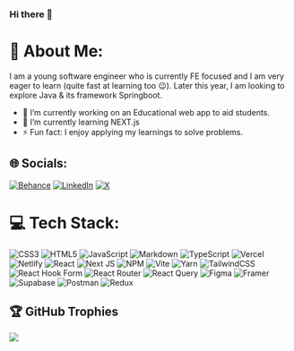 ### Hi there 👋

<!--
**adex-hub/adex-hub** is a ✨ _special_ ✨ repository because its `README.md` (this file) appears on your GitHub profile.

Here are some ideas to get you started:

- 🔭 I’m currently working on ...
- 🌱 I’m currently learning ...
- 👯 I’m looking to collaborate on ...
- 🤔 I’m looking for help with ...
- 💬 Ask me about ...
- 📫 How to reach me: ...
- 😄 Pronouns: ...
- ⚡ Fun fact: ...
-->

# 💫 About Me:
I am a young software engineer who is currently FE focused and I am very eager to learn (quite fast at learning too 😉). Later this year, I am looking to explore Java & its framework Springboot.

- 🔭 I’m currently working on an Educational web app to aid students.
- 🌱 I’m currently learning NEXT.js
- ⚡ Fun fact: I enjoy applying my learnings to solve problems.

## 🌐 Socials:
[![Behance](https://img.shields.io/badge/Behance-1769ff?logo=behance&logoColor=white)](https://behance.net/adeolabadero) [![LinkedIn](https://img.shields.io/badge/LinkedIn-%230077B5.svg?logo=linkedin&logoColor=white)](https://linkedin.com/in/adeola-badero) [![X](https://img.shields.io/badge/X-black.svg?logo=X&logoColor=white)](https://x.com/Ade_the_great) 

# 💻 Tech Stack:
![CSS3](https://img.shields.io/badge/css3-%231572B6.svg?style=flat&logo=css3&logoColor=white) ![HTML5](https://img.shields.io/badge/html5-%23E34F26.svg?style=flat&logo=html5&logoColor=white) ![JavaScript](https://img.shields.io/badge/javascript-%23323330.svg?style=flat&logo=javascript&logoColor=%23F7DF1E) ![Markdown](https://img.shields.io/badge/markdown-%23000000.svg?style=flat&logo=markdown&logoColor=white) ![TypeScript](https://img.shields.io/badge/typescript-%23007ACC.svg?style=flat&logo=typescript&logoColor=white) ![Vercel](https://img.shields.io/badge/vercel-%23000000.svg?style=flat&logo=vercel&logoColor=white) ![Netlify](https://img.shields.io/badge/netlify-%23000000.svg?style=flat&logo=netlify&logoColor=#00C7B7) ![React](https://img.shields.io/badge/react-%2320232a.svg?style=flat&logo=react&logoColor=%2361DAFB) ![Next JS](https://img.shields.io/badge/Next-black?style=flat&logo=next.js&logoColor=white) ![NPM](https://img.shields.io/badge/NPM-%23CB3837.svg?style=flat&logo=npm&logoColor=white) ![Vite](https://img.shields.io/badge/vite-%23646CFF.svg?style=flat&logo=vite&logoColor=white) ![Yarn](https://img.shields.io/badge/yarn-%232C8EBB.svg?style=flat&logo=yarn&logoColor=white) ![TailwindCSS](https://img.shields.io/badge/tailwindcss-%2338B2AC.svg?style=flat&logo=tailwind-css&logoColor=white) ![React Hook Form](https://img.shields.io/badge/React%20Hook%20Form-%23EC5990.svg?style=flat&logo=reacthookform&logoColor=white) ![React Router](https://img.shields.io/badge/React_Router-CA4245?style=flat&logo=react-router&logoColor=white) ![React Query](https://img.shields.io/badge/-React%20Query-FF4154?style=flat&logo=react%20query&logoColor=white) ![Figma](https://img.shields.io/badge/figma-%23F24E1E.svg?style=flat&logo=figma&logoColor=white) ![Framer](https://img.shields.io/badge/Framer-black?style=flat&logo=framer&logoColor=blue) ![Supabase](https://img.shields.io/badge/Supabase-3ECF8E?style=flat&logo=supabase&logoColor=white) ![Postman](https://img.shields.io/badge/Postman-FF6C37?style=flat&logo=postman&logoColor=white) ![Redux](https://img.shields.io/badge/redux-%23593d88.svg?style=flat&logo=redux&logoColor=white)

<!--
# 📊 GitHub Stats:
![](https://github-readme-stats.vercel.app/api?username=adex-hub&theme=dark&hide_border=false&include_all_commits=true&count_private=false)<br/>
![](https://github-readme-streak-stats.herokuapp.com/?user=adex-hub&theme=dark&hide_border=false)<br/>
![](https://github-readme-stats.vercel.app/api/top-langs/?username=adex-hub&theme=dark&hide_border=false&include_all_commits=true&count_private=false&layout=compact)
-->

## 🏆 GitHub Trophies
![](https://github-profile-trophy.vercel.app/?username=adex-hub&theme=monokai&no-frame=false&no-bg=true&margin-w=4)
<!--
---
 [![](https://visitcount.itsvg.in/api?id=adex-hub&icon=6&color=0)](https://visitcount.itsvg.in) -->

<!-- Proudly created with GPRM ( https://gprm.itsvg.in ) -->
